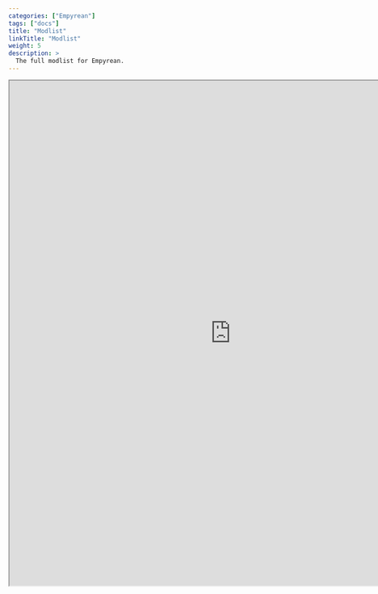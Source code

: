 ```yaml
---
categories: ["Empyrean"]
tags: ["docs"] 
title: "Modlist"
linkTitle: "Modlist"
weight: 5
description: >
  The full modlist for Empyrean.
---
```


<iframe src="https://loadorderlibrary.com/lists/empyrean-1/embed/modlist.txt" width="875" height="1000" sandbox="allow-scripts" ></iframe> 